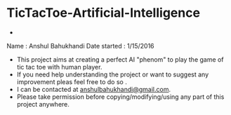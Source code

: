 # TicTacToe-Artificial-Intelligence
- ~~~~~~~~~~~~~~~~~This is undergoing project~~~~~~~~~~~~~
Name : Anshul Bahukhandi
Date started : 1/15/2016
- This project aims at creating a perfect AI "phenom" to play the game of tic tac toe with human player.
- If you need help understanding the project or want to suggest any improvement pleas feel free to do so .
- I can be contacted at anshulbahukhandi@gmail.com.
- Please take permission before copying/modifying/using any part of this project anywhere.
